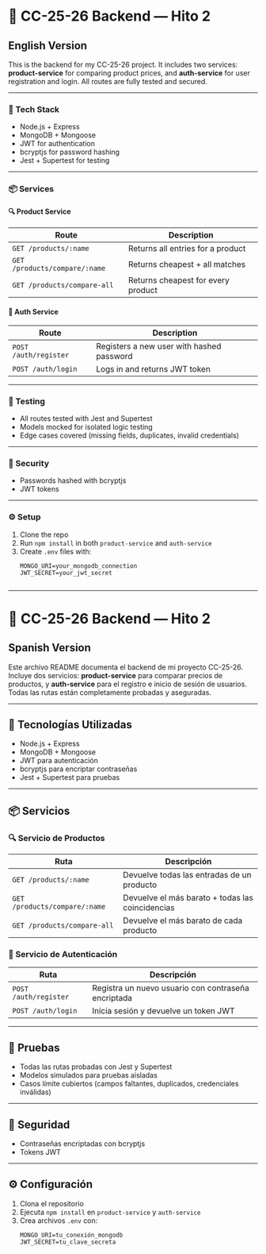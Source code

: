 # 🛒 CC-25-26 Backend — Hito 2

##  English Version

This is the backend for my CC-25-26 project. It includes two services: **product-service** for comparing product prices, and **auth-service** for user registration and login. All routes are fully tested and secured.

---

### 🚀 Tech Stack

- Node.js + Express
- MongoDB + Mongoose
- JWT for authentication
- bcryptjs for password hashing
- Jest + Supertest for testing

---

### 📦 Services

#### 🔍 Product Service

| Route                          | Description                                      |
|--------------------------------|--------------------------------------------------|
| `GET /products/:name`          | Returns all entries for a product               |
| `GET /products/compare/:name`  | Returns cheapest + all matches                  |
| `GET /products/compare-all`    | Returns cheapest for every product              |

#### 🔐 Auth Service

| Route               | Description                          |
|---------------------|--------------------------------------|
| `POST /auth/register` | Registers a new user with hashed password |
| `POST /auth/login`    | Logs in and returns JWT token       |

---

### 🧪 Testing

- All routes tested with Jest and Supertest
- Models mocked for isolated logic testing
- Edge cases covered (missing fields, duplicates, invalid credentials)

---

### 🔐 Security

- Passwords hashed with bcryptjs
- JWT tokens 

---

### ⚙️ Setup

1. Clone the repo
2. Run `npm install` in both `product-service` and `auth-service`
3. Create `.env` files with:
   ```env
   MONGO_URI=your_mongodb_connection
   JWT_SECRET=your_jwt_secret


----------------------------------------------------------------------------------------------------

# 🛒 CC-25-26 Backend — Hito 2

##  Spanish Version

Este archivo README documenta el backend de mi proyecto CC-25-26. Incluye dos servicios: **product-service** para comparar precios de productos, y **auth-service** para el registro e inicio de sesión de usuarios. Todas las rutas están completamente probadas y aseguradas.

---

## 🚀 Tecnologías Utilizadas

- Node.js + Express
- MongoDB + Mongoose
- JWT para autenticación
- bcryptjs para encriptar contraseñas
- Jest + Supertest para pruebas

---

## 📦 Servicios

### 🔍 Servicio de Productos

| Ruta                            | Descripción                                      |
|----------------------------------|--------------------------------------------------|
| `GET /products/:name`            | Devuelve todas las entradas de un producto       |
| `GET /products/compare/:name`    | Devuelve el más barato + todas las coincidencias |
| `GET /products/compare-all`      | Devuelve el más barato de cada producto          |

### 🔐 Servicio de Autenticación

| Ruta                 | Descripción                                |
|----------------------|--------------------------------------------|
| `POST /auth/register` | Registra un nuevo usuario con contraseña encriptada |
| `POST /auth/login`    | Inicia sesión y devuelve un token JWT      |

---

## 🧪 Pruebas

- Todas las rutas probadas con Jest y Supertest
- Modelos simulados para pruebas aisladas
- Casos límite cubiertos (campos faltantes, duplicados, credenciales inválidas)

---

## 🔐 Seguridad

- Contraseñas encriptadas con bcryptjs
- Tokens JWT 

---

## ⚙️ Configuración

1. Clona el repositorio
2. Ejecuta `npm install` en `product-service` y `auth-service`
3. Crea archivos `.env` con:
   ```env
   MONGO_URI=tu_conexión_mongodb
   JWT_SECRET=tu_clave_secreta
